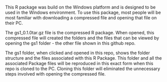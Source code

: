 This R package was build on the Windows platform and is designed to be used in the Windows environment.  To use this package, most people 
will be most familiar with downloading a compressed file and opening that file on their PC.

The gs1_0.1.0tar.gz file is the compressed R package. When opened, this compressed file will created the folders and the files that can be
viewed by opening the gs1 folder - the other file shown in this github repo.

The gs1 folder, when clicked and opened in this repo, shows the folder structure and the files associated with this R Package.  This folder
and all the associated Package files will be reproduced in this exact form when this repo is cloned to the PC.  Cloning this folder will 
eliminated the unnecessary steps involved with opening the compressed file.  
